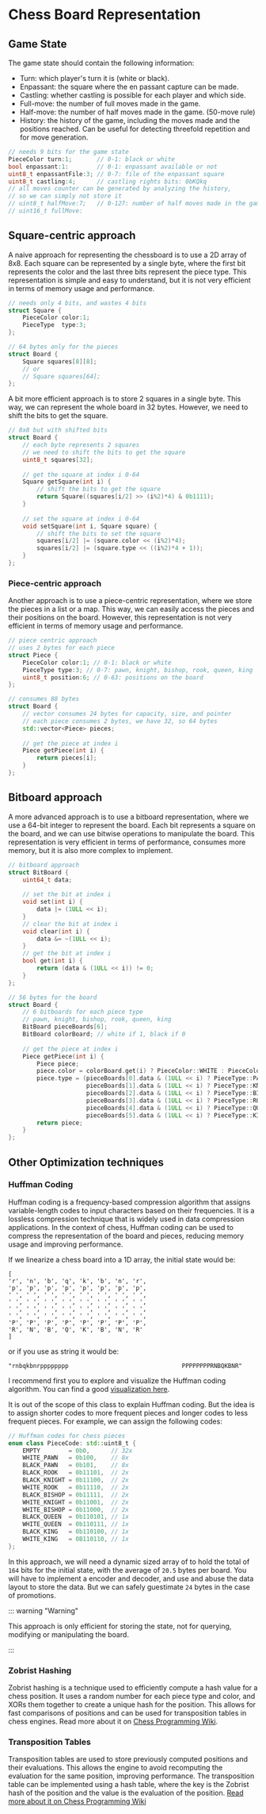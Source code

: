 # Chess Board Representation

## Game State

The game state should contain the following information:

- Turn: which player's turn it is (white or black).
- Enpassant: the square where the en passant capture can be made.
- Castling: whether castling is possible for each player and which side.
- Full-move: the number of full moves made in the game. 
- Half-move: the number of half moves made in the game. (50-move rule)
- History: the history of the game, including the moves made and the positions reached. Can be useful for detecting threefold repetition and for move generation.

``` c++
// needs 9 bits for the game state
PieceColor turn:1;       // 0-1: black or white
bool enpassant:1:        // 0-1: enpassant available or not
uint8_t enpassantFile:3; // 0-7: file of the enpassant square
uint8_t castling:4;      // castling rights bits: 0bKQkq
// all moves counter can be generated by analyzing the history, 
// so we can simply not store it
// uint8_t halfMove:7;   // 0-127: number of half moves made in the game
// uint16_t fullMove:     
```

## Square-centric approach

A naive approach for representing the chessboard is to use a 2D array of 8x8. Each square can be represented by a single byte, where the first bit represents the color and the last three bits represent the piece type. This representation is simple and easy to understand, but it is not very efficient in terms of memory usage and performance.

``` c++
// needs only 4 bits, and wastes 4 bits
struct Square {
    PieceColor color:1;
    PieceType  type:3;
};

// 64 bytes only for the pieces
struct Board {
    Square squares[8][8];
    // or 
    // Square squares[64];
};
```

A bit more efficient approach is to store 2 squares in a single byte. This way, we can represent the whole board in 32 bytes. However, we need to shift the bits to get the square.

``` c++
// 8x8 but with shifted bits
struct Board {
    // each byte represents 2 squares
    // we need to shift the bits to get the square
    uint8_t squares[32];
    
    // get the square at index i 0-64
    Square getSquare(int i) {
        // shift the bits to get the square
        return Square((squares[i/2] >> (i%2)*4) & 0b1111);
    }
    
    // set the square at index i 0-64
    void setSquare(int i, Square square) {
        // shift the bits to set the square
        squares[i/2] |= (square.color << (i%2)*4);
        squares[i/2] |= (square.type << ((i%2)*4 + 1));
    }
};
```

### Piece-centric approach

Another approach is to use a piece-centric representation, where we store the pieces in a list or a map. This way, we can easily access the pieces and their positions on the board. However, this representation is not very efficient in terms of memory usage and performance.

``` c++
// piece centric approach
// uses 2 bytes for each piece
struct Piece {
    PieceColor color:1; // 0-1: black or white
    PieceType type:3; // 0-7: pawn, knight, bishop, rook, queen, king
    uint8_t position:6; // 0-63: positions on the board
};

// consumes 88 bytes
struct Board {
    // vector consumes 24 bytes for capacity, size, and pointer
    // each piece consumes 2 bytes, we have 32, so 64 bytes
    std::vector<Piece> pieces;
    
    // get the piece at index i
    Piece getPiece(int i) {
        return pieces[i];
    }
};
```

## Bitboard approach

A more advanced approach is to use a bitboard representation, where we use a 64-bit integer to represent the board. Each bit represents a square on the board, and we can use bitwise operations to manipulate the board. This representation is very efficient in terms of performance, consumes more memory, but it is also more complex to implement.

``` c++
// bitboard approach
struct BitBoard {
    uint64_t data;
    
    // set the bit at index i
    void set(int i) {
        data |= (1ULL << i);
    }
    // clear the bit at index i
    void clear(int i) {
        data &= ~(1ULL << i);
    }
    // get the bit at index i
    bool get(int i) {
        return (data & (1ULL << i)) != 0;
    }
};

// 56 bytes for the board
struct Board {
    // 6 bitboards for each piece type
    // pawn, knight, bishop, rook, queen, king
    BitBoard pieceBoards[6];
    BitBoard colorBoard; // white if 1, black if 0
    
    // get the piece at index i
    Piece getPiece(int i) {
        Piece piece;
        piece.color = colorBoard.get(i) ? PieceColor::WHITE : PieceColor::BLACK;
        piece.type = (pieceBoards[0].data & (1ULL << i) ? PieceType::PAWN :
                      pieceBoards[1].data & (1ULL << i) ? PieceType::KNIGHT :
                      pieceBoards[2].data & (1ULL << i) ? PieceType::BISHOP :
                      pieceBoards[3].data & (1ULL << i) ? PieceType::ROOK :
                      pieceBoards[4].data & (1ULL << i) ? PieceType::QUEEN :
                      pieceBoards[5].data & (1ULL << i) ? PieceType::KING : PieceType::EMPTY);
        return piece;
    }
};
```

## Other Optimization techniques

### Huffman Coding

Huffman coding is a frequency-based compression algorithm that assigns variable-length codes to input characters based on their frequencies. It is a lossless compression technique that is widely used in data compression applications. In the context of chess, Huffman coding can be used to compress the representation of the board and pieces, reducing memory usage and improving performance.

If we linearize a chess board into a 1D array, the initial state would be:

```
[ 
'r', 'n', 'b', 'q', 'k', 'b', 'n', 'r', 
'p', 'p', 'p', 'p', 'p', 'p', 'p', 'p',
' ', ' ', ' ', ' ', ' ', ' ', ' ', ' ',
' ', ' ', ' ', ' ', ' ', ' ', ' ', ' ',
' ', ' ', ' ', ' ', ' ', ' ', ' ', ' ',
' ', ' ', ' ', ' ', ' ', ' ', ' ', ' ',
'P', 'P', 'P', 'P', 'P', 'P', 'P', 'P',
'R', 'N', 'B', 'Q', 'K', 'B', 'N', 'R'
]
```

or if you use as string it would be:

```
"rnbqkbnrpppppppp                                PPPPPPPPRNBQKBNR"
```

I recommend first you to explore and visualize the Huffman coding algorithm. You can find a good [visualization here](https://cmps-people.ok.ubc.ca/ylucet/DS/Huffman.html).

It is out of the scope of this class to explain Huffman coding. But the idea is to assign shorter codes to more frequent pieces and longer codes to less frequent pieces. For example, we can assign the following codes:

``` c++
// Huffman codes for chess pieces
enum class PieceCode: std::uint8_t {
    EMPTY        = 0b0,      // 32x 
    WHITE_PAWN   = 0b100,    // 8x
    BLACK_PAWN   = 0b101,    // 8x
    BLACK_ROOK   = 0b11101,  // 2x
    BLACK_KNIGHT = 0b11100,  // 2x
    WHITE_ROOK   = 0b11110,  // 2x
    BLACK_BISHOP = 0b11111,  // 2x
    WHITE_KNIGHT = 0b11001,  // 2x
    WHITE_BISHOP = 0b11000,  // 2x
    BLACK_QUEEN  = 0b110101, // 1x
    WHITE_QUEEN  = 0b110111, // 1x
    BLACK_KING   = 0b110100, // 1x
    WHITE_KING   = 0B110110, // 1x
};
```

In this approach, we will need a dynamic sized array of to hold the total of `164` bits for the initial state, with the average of `20.5` bytes per board. You will have to implement a encoder and decoder, and use and abuse the data layout to store the data. But we can safely guestimate `24` bytes in the case of promotions.

::: warning "Warning"

This approach is only efficient for storing the state, not for querying, modifying or manipulating the board.

:::

### Zobrist Hashing

Zobrist hashing is a technique used to efficiently compute a hash value for a chess position. It uses a random number for each piece type and color, and XORs them together to create a unique hash for the position. This allows for fast comparisons of positions and can be used for transposition tables in chess engines. Read more about it on [Chess Programming Wiki](https://www.chessprogramming.org/Zobrist_Hashing).

### Transposition Tables

Transposition tables are used to store previously computed positions and their evaluations. This allows the engine to avoid recomputing the evaluation for the same position, improving performance. The transposition table can be implemented using a hash table, where the key is the Zobrist hash of the position and the value is the evaluation of the position. [Read more about it on Chess Programming Wiki](https://www.chessprogramming.org/Transposition_Table)